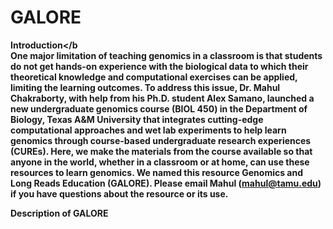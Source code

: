 # GALORE
<b>Introduction</b  
One major limitation of teaching genomics in a classroom is that students do not get hands-on experience with the biological data to which their theoretical knowledge and computational exercises can be applied, limiting the learning outcomes. To address this issue, Dr. Mahul Chakraborty, with help from his Ph.D. student Alex Samano, launched a new undergraduate genomics course (BIOL 450) in the Department of Biology, Texas A&M University that integrates cutting-edge computational approaches and wet lab experiments to help learn genomics through course-based undergraduate research experiences (CUREs). Here, we make the materials from the course available so that anyone in the world, whether in a classroom or at home, can use these resources to learn genomics. We named this resource Genomics and Long Reads Education (GALORE). Please email Mahul (mahul@tamu.edu) if you have questions about the resource or its use.

<b>Description of GALORE</b>   
